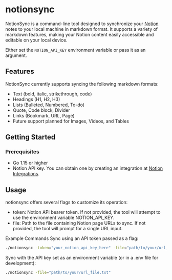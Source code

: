# notionsync

NotionSync is a command-line tool designed to synchronize your [Notion](https://www.notion.so/) notes to your local machine in markdown format. It supports a variety of markdown features, making your Notion content easily accessible and editable on your local device.

Either set the `NOTION_API_KEY` environment variable or pass it as an argument.

## Features

NotionSync currently supports syncing the following markdown formats:

- Text (bold, italic, strikethrough, code)
- Headings (H1, H2, H3)
- Lists (Bulleted, Numbered, To-do)
- Quote, Code block, Divider
- Links (Bookmark, URL, Page)
- Future support planned for Images, Videos, and Tables

## Getting Started

### Prerequisites

- Go 1.15 or higher
- Notion API key. You can obtain one by creating an integration at [Notion Integrations](https://www.notion.so/my-integrations).

## Usage

notionsync offers several flags to customize its operation:

- token: Notion API bearer token. If not provided, the tool will attempt to use the environment variable NOTION_API_KEY.
- file: Path to the file containing Notion page URLs to sync. If not provided, the tool will prompt for a single URL input.

Example Commands
Sync using an API token passed as a flag:
```bash
./notionsync -token="your_notion_api_key_here" -file="path/to/your/url_file.txt"
```

Sync with the API key set as an environment variable (or in a .env file for development):
```bash
./notionsync -file="path/to/your/url_file.txt"
```

